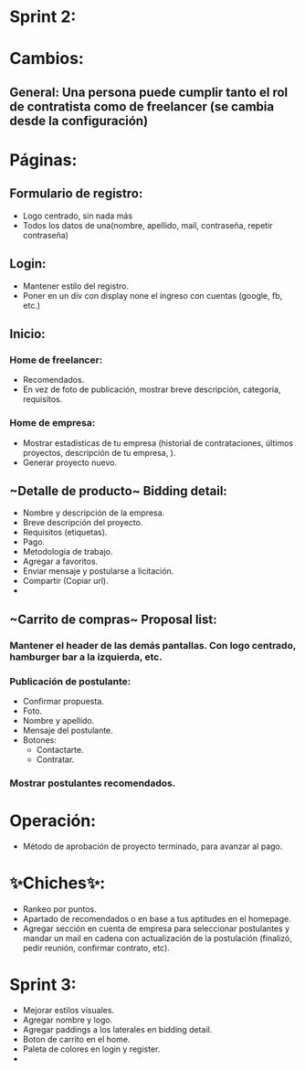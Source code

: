 # Sprint 2:
# Cambios: 
## General: Una persona puede cumplir tanto el rol de contratista como de freelancer (se cambia desde la configuración)

# Páginas:

## Formulario de registro:
- Logo centrado, sin nada más
- Todos los datos de una(nombre, apellido, mail, contraseña, repetir contraseña)

## Login:
- Mantener estilo del registro.
- Poner en un div con display none el ingreso con cuentas (google, fb, etc.)

## Inicio:

### Home de freelancer:
- Recomendados.
- En vez de foto de publicación, mostrar breve descripción, categoría, requisitos.

### Home de empresa:
- Mostrar estadísticas de tu empresa (historial de contrataciones, últimos proyectos, descripción de tu empresa, ).
- Generar proyecto nuevo.

## ~Detalle de producto~ Bidding detail:

- Nombre y descripción de la empresa.
- Breve descripción del proyecto.
- Requisitos (etiquetas).
- Pago.
- Metodología de trabajo.
- Agregar a favoritos.
- Enviar mensaje y postularse a licitación.
- Compartir (Copiar url).
- 
## ~Carrito de compras~ Proposal list: 
### Mantener el header de las demás pantallas. Con logo centrado, hamburger bar a la izquierda, etc.
### Publicación de postulante:
- Confirmar propuesta.
- Foto.
- Nombre y apellido.
- Mensaje del postulante.
- Botones:
  - Contactarte.
  - Contratar.
  
### Mostrar postulantes recomendados.

# Operación: 
- Método de aprobación de proyecto terminado, para avanzar al pago.

# :sparkles:Chiches:sparkles::
- Rankeo por puntos.
- Apartado de recomendados o en base a tus aptitudes en el homepage.
- Agregar sección en cuenta de empresa para seleccionar postulantes y mandar un mail en cadena con actualización de la postulación (finalizó, pedir reunión, confirmar contrato, etc).

# Sprint 3:
- Mejorar estilos visuales.
- Agregar nombre y logo.
- Agregar paddings a los laterales en bidding detail.
- Boton de carrito en el home.
- Paleta de colores en login y register.
- 
